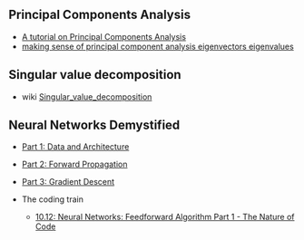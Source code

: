 ## Principal Components Analysis

* [A tutorial on Principal Components Analysis](https://ourarchive.otago.ac.nz/bitstream/handle/10523/7534/OUCS-2002-12.pdf?sequence=1&isAllowed=y)
* [making sense of principal component analysis eigenvectors eigenvalues](https://stats.stackexchange.com/questions/2691/making-sense-of-principal-component-analysis-eigenvectors-eigenvalues)

## Singular value decomposition
* wiki [Singular_value_decomposition](https://en.wikipedia.org/wiki/Singular_value_decomposition)

## Neural Networks Demystified 

* [Part 1: Data and Architecture](https://www.youtube.com/watch?v=bxe2T-V8XRs)
* [Part 2: Forward Propagation](https://www.youtube.com/watch?v=UJwK6jAStmg)
* [Part 3: Gradient Descent](https://www.youtube.com/watch?v=5u0jaA3qAGk)

* The coding train
  * [10.12: Neural Networks: Feedforward Algorithm Part 1 - The Nature of Code](https://www.youtube.com/watch?v=qWK7yW8oS0I)
